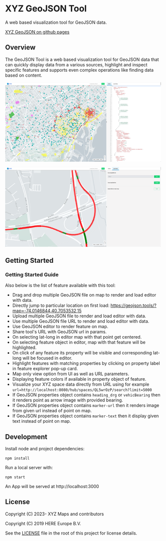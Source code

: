 # XYZ GeoJSON Tool

A web based visualization tool for GeoJSON data.

[XYZ GeoJSON on github pages](https://xyzmaps.github.io/geojson-tool/)

## Overview

The GeoJSON Tool is a web based visualization tool for GeoJSON data that can quickly display data from a various sources, highlight and inspect specific features and supports even complex operations like finding data based on content.

![GeoJSON data visualised on GeoJSON-tool.](src/images/geojson-tools.png)


![GeoJSON data visualised on GeoJSON-tool.](src/images/geojson-tools-loaddata.png)

## Getting Started

### Getting Started Guide

Also below is the list of feature available with this tool:  

-   Drag and drop multiple GeoJSON file on map to render and load editor with data.
-   Directly jump to particular location on first load: https://geojson.tools/?map=-74.0146844,40.7053532,15
-   Upload multiple GeoJSON file to render and load editor with data.
-   Use multiple GeoJSON file URL to render and load editor with data.
-   Use GeoJSON editor to render feature on map.
-   Share tool's URL with GeoJSON url in params.
-   On selecting lat-long in editor map with that point get centered.
-   On selecting feature object in editor, map with that feature will be highlighted.
-   On click of any feature its property will be visible and corresponding lat-long will be focused in editor.
-   Highlight features with matching properties by clicking on property label in feature explorer pop-up card.
-   Map only view option from UI as well as URL parameters.
-   Displaying feature colors if available in property object of feature.
-   Visualize your XYZ space data directly from URL using for example `url=http://localhost:8080/hub/spaces/QL5wrOzP/search?limit=5000`
-   If GeoJSON properties object contains `heading_drg` or `vehicBearing` then it renders point as arrow image with provided bearing.
-   If GeoJSON properties object contains `marker-url` then it renders image from given url instead of point on map.
-   If GeoJSON properties object contains `marker-text` then it display given text instead of point on map.

## Development

Install node and project dependencies:

```
npm install
```

Run a local server with:

```
npm start
```

An App will be served at http://localhost:3000


## License

Copyright (C) 2023- XYZ Maps and contributors

Copyright (C) 2019 HERE Europe B.V.

See the [LICENSE](./LICENSE) file in the root of this project for license details.
